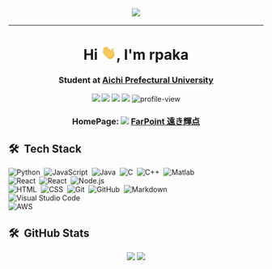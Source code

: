 <div align="center">
  <img src="https://cdn.rpaka.dev/icon/pakabot.png" height="200"/>
</div>
<hr>
<h1 align="center">Hi <img src="https://raw.githubusercontent.com/ABSphreak/ABSphreak/master/gifs/Hi.gif" width="30px">, I'm rpaka</h1>
<h3 align="center">Student at <a href="https://www.aichi-pu.ac.jp/eng/">Aichi Prefectural University</a></h3>
<p align="center">

<p align="center">
<a href="https://twitter.com/ritsu2891"><img src="https://img.shields.io/badge/-@ritsu2891-1DA1F2?style=flat&logo=Twitter&logoColor=white"/></a>
<a href="https://www.facebook.com/ritsu2891"><img src="https://img.shields.io/badge/-@ritsu2891-1877F2?style=flat&logo=Facebook&logoColor=white"/></a>
<a href="https://www.linkedin.com/in/ritsu2891/"><img src="https://img.shields.io/badge/-Ritsuki%20Kokubo-0077B5?style=flat&logo=Linkedin&logoColor=white"/></a>
<a href="mailto:ritsuki.kokubo@gmail.com"><img src="https://img.shields.io/badge/-ritsuki.kokubo@gmail.com-D14836?style=flat&logo=Gmail&logoColor=white"/></a>
<img src="https://komarev.com/ghpvc/?username=ritsu2891" alt="profile-view" />
</p>


<h3 align="center">
  HomePage: <img src="https://cdn.rpaka.dev/farpoint.png" height="20" />  <a href="https://www.farpoint.jp">FarPoint 遠き輝点</a>
</h3>

## 🛠 &nbsp;Tech Stack

![Python](https://img.shields.io/badge/-Python-05122A?style=flat&logo=python)&nbsp;
![JavaScript](https://img.shields.io/badge/-JavaScript-05122A?style=flat&logo=javascript)&nbsp;
![Java](https://img.shields.io/badge/-Java-05122A?style=flat&logo=Java&logoColor=FFA518)&nbsp;
![C](https://img.shields.io/badge/-C-05122A?style=flat&logo=C&logoColor=A8B9CC)&nbsp;
![C++](https://img.shields.io/badge/-C++-05122A?style=flat&logo=C%2B%2B&logoColor=00599C)&nbsp;
![Matlab](https://img.shields.io/badge/-Matlab-05122A?style=flat&logo=matlab)&nbsp;\
![React](https://img.shields.io/badge/-React-05122A?style=flat&logo=react)&nbsp;
![React](https://img.shields.io/badge/-Vue.js-05122A?style=flat&logo=vue.js)&nbsp;
![Node.js](https://img.shields.io/badge/-Node.js-05122A?style=flat&logo=node.js)&nbsp;\
![HTML](https://img.shields.io/badge/-HTML-05122A?style=flat&logo=HTML5)&nbsp;
![CSS](https://img.shields.io/badge/-CSS-05122A?style=flat&logo=CSS3&logoColor=1572B6)&nbsp;
![Git](https://img.shields.io/badge/-Git-05122A?style=flat&logo=git)&nbsp;
![GitHub](https://img.shields.io/badge/-GitHub-05122A?style=flat&logo=github)&nbsp;
![Markdown](https://img.shields.io/badge/-Markdown-05122A?style=flat&logo=markdown)\
![Visual Studio Code](https://img.shields.io/badge/-Visual%20Studio%20Code-05122A?style=flat&logo=visual-studio-code&logoColor=007ACC)&nbsp;\
![AWS](https://img.shields.io/badge/-AWS-05122A?style=flat&logo=amazon-aws)

## 🛠 &nbsp;GitHub Stats
<div align="center">
<img src="https://github-readme-stats.vercel.app/api/top-langs/?username=ritsu2891&show_icons=true&icon_color=805AD5&text_color=718096&bg_color=ffffff00&include_all_commits=true&count_private=true&hide_border=true&layout=compact" />
<img src="https://github-readme-stats-eight-theta.vercel.app/api?username=ritsu2891&show_icons=true&icon_color=805AD5&text_color=718096&bg_color=ffffff00&include_all_commits=true&count_private=true&hide_border=true" />
</div>
